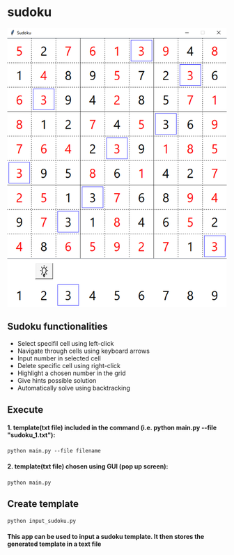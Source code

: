 # sudoku
![Alt Text](https://github.com/uanve/sudoku/blob/main/assets/screenshot.PNG?raw=true)


## Sudoku functionalities
- Select specifil cell using left-click
- Navigate through cells using keyboard arrows
- Input number in selected cell
- Delete specific cell using right-click
- Highlight a chosen number in the grid
- Give hints possible solution
- Automatically solve using backtracking


## Execute
#### 1. template(txt file) included in the command (i.e. python main.py --file "sudoku_1.txt"): 
``` python main.py --file filename ```
#### 2. template(txt file) chosen using GUI (pop up screen):
``` python main.py ```


## Create template
``` python input_sudoku.py ```
#### This app can be used to input a sudoku template. It then stores the generated template in a text file
